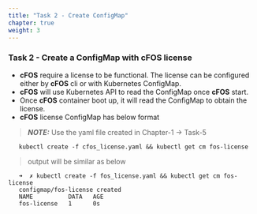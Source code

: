 ```yaml
---
title: "Task 2 - Create ConfigMap"
chapter: true
weight: 3
---
```


### Task 2 - Create a ConfigMap with cFOS license


* **cFOS** require a license to be functional. The license can be configured either by **cFOS** cli or with Kubernetes ConfigMap.
* **cFOS** will use Kubernetes API to read the ConfigMap once **cFOS** start.
* Once **cFOS** container boot up, it will read the ConfigMap to obtain the license.
* **cFOS** license ConfigMap has below format

> **_NOTE:_**  Use the yaml file created in Chapter-1 -> Task-5

```
   kubectl create -f cfos_license.yaml && kubectl get cm fos-license 
```

> output will be similar as below

```
   ➜  ✗ kubectl create -f fos_license.yaml && kubectl get cm fos-license
   configmap/fos-license created
   NAME          DATA   AGE
   fos-license   1      0s
```